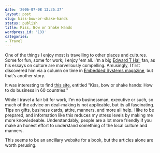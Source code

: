 ```yaml
---
date: '2006-07-08 13:35:37'
layout: post
slug: kiss-bow-or-shake-hands
status: publish
title: Kiss, Bow or Shake Hands
wordpress_id: '133'
categories:
- Travel
---
```


One of the things I enjoy most is travelling to other places and cultures. Some for fun, some for work; I enjoy 'em all. I'm a big [Edward T Hall](http://en.wikipedia.org/wiki/Edward_T._Hall) fan, as his essays on culture are marvellously compelling. Amusingly, I first discovered him via a column on time in [Embedded Systems magazine](http://www.embedded.com/), but that's another story.

It was interesting to find [this site](http://www.getcustoms.com/2004GTC/articles.html), entitled "Kiss, bow or shake hands: How to do business in 60 countries."

While I travel a fair bit for work, I'm no businessman, executive or such, so much of the advice on deal-making is not applicable, but its all fascinating. Tips on gifts, business cards, attire, manners, and more all help. I like to be prepared, and information like this reduces my stress levels by making me more knowledeable. Understandably, people are a lot more friendly if you make an honest effort to understand something of the local culture and manners.

This seems to be an ancillary website for a book, but the articles alone are worth perusing. 
